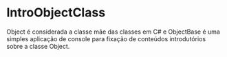 # IntroObjectClass
Object é considerada a classe mãe das classes em C# e ObjectBase é uma simples aplicação de console para fixação de conteúdos introdutórios sobre a classe Object.